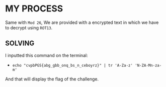 # MY PROCESS

Same with `Mod 26`, We are provided with a encrypted text in which we have to decrypt using `ROT13`.

## SOLVING

I inputted this command on the terminal:
- `echo "cvpbPGS{abg_gbb_onq_bs_n_ceboyrz}" | tr 'A-Za-z' 'N-ZA-Mn-za-m'`

And that will display the flag of the challenge.
